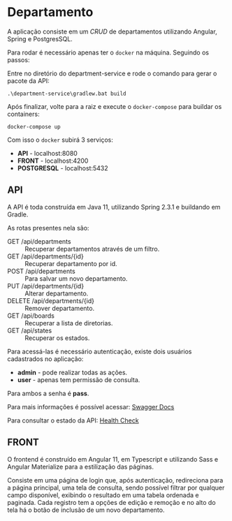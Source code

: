# Departamento

A aplicação consiste em um _CRUD_ de departamentos utilizando Angular, Spring e PostgresSQL.

Para rodar é necessário apenas ter o `docker` na máquina. Seguindo os passos:

Entre no diretório do department-service e rode o comando para gerar o pacote da API:

```
.\department-service\gradlew.bat build
```

Após finalizar, volte para a raiz e execute o `docker-compose` para buildar os containers:

```
docker-compose up
```
Com isso o `docker` subirá 3 serviços:

* **API** - localhost:8080
* **FRONT** - localhost:4200
* **POSTGRESQL** - localhost:5432


## API

A API é toda construída em Java 11, utilizando Spring 2.3.1 e buildando em Gradle.

As rotas presentes nela são:

<dl>
  <dt>GET /api/departments</dt>
  <dd>Recuperar departamentos através de um filtro.</dd>
  <dt>GET /api/departments/{id}</dt>
  <dd>Recuperar departamento por id.</dd>
  <dt>POST /api/departments</dt>
  <dd>Para salvar um novo departamento.</dd>
  <dt>PUT /api/departments/{id}</dt>
  <dd>Alterar departamento.</dd>
  <dt>DELETE /api/departments/{id}</dt>
  <dd>Remover departamento.</dd>
  <dt>GET /api/boards</dt>
  <dd>Recuperar a lista de diretorias.</dd>
  <dt>GET /api/states</dt>
  <dd>Recuperar os estados.</dd>
</dl>

Para acessá-las é necessário autenticação, existe dois usuários cadastrados no aplicação:

* **admin** - pode realizar todas as ações.
* **user** - apenas tem permissão de consulta.

Para ambos a senha é **pass**.

Para mais informações é possível acessar: [Swagger Docs](http://localhost:8080/api/swagger-ui/index.html)

Para consultar o estado da API: [Health Check](http://localhost:8080/api/actuator/health)

## FRONT

O frontend é construído em Angular 11, em Typescript e utilizando Sass e Angular Materialize para a estilização das páginas.

Consiste em uma página de login que, após autenticação, redireciona para a página principal, uma tela de consulta, sendo possível filtrar por qualquer campo disponível, exibindo o resultado em uma tabela ordenada e paginada.
Cada registro tem a opções de edição e remoção e no alto do tela há o botão de inclusão de um novo departamento.
